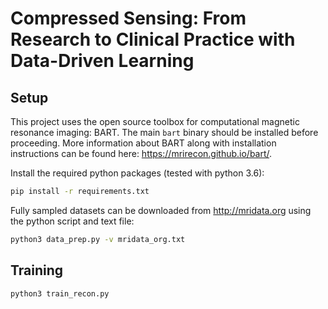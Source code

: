 # Compressed Sensing: From Research to Clinical Practice with Data-Driven Learning

## Setup

This project uses the open source toolbox for computational magnetic resonance imaging: BART. The main `bart` binary should be installed before proceeding. More information about BART along with installation instructions can be found here: <https://mrirecon.github.io/bart/>.

Install the required python packages (tested with python 3.6):

```bash
pip install -r requirements.txt
```

Fully sampled datasets can be downloaded from <http://mridata.org> using the python script and text file:

```bash
python3 data_prep.py -v mridata_org.txt
```

## Training

```bash
python3 train_recon.py
```